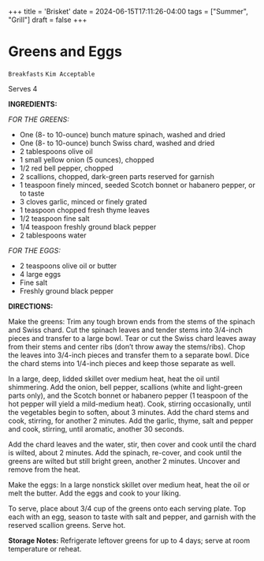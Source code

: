 +++
title = 'Brisket'
date = 2024-06-15T17:11:26-04:00
tags = ["Summer", "Grill"]
draft = false
+++
# Greens and Eggs

`Breakfasts` `Kim Acceptable`

Serves 4

**INGREDIENTS:**

_FOR THE GREENS:_

- One (8- to 10-ounce) bunch mature spinach, washed and dried
- One (8- to 10-ounce) bunch Swiss chard, washed and dried
- 2 tablespoons olive oil
- 1 small yellow onion (5 ounces), chopped
- 1/2 red bell pepper, chopped
- 2 scallions, chopped, dark-green parts reserved for garnish
- 1 teaspoon finely minced, seeded Scotch bonnet or habanero pepper, or to taste
- 3 cloves garlic, minced or finely grated
- 1 teaspoon chopped fresh thyme leaves
- 1/2 teaspoon fine salt
- 1/4 teaspoon freshly ground black pepper
- 2 tablespoons water

_FOR THE EGGS:_

- 2 teaspoons olive oil or butter
- 4 large eggs
- Fine salt
- Freshly ground black pepper

**DIRECTIONS:**

Make the greens: Trim any tough brown ends from the stems of the spinach and Swiss chard. Cut the spinach leaves and tender stems into 3/4-inch pieces and transfer to a large bowl. Tear or cut the Swiss chard leaves away from their stems and center ribs (don’t throw away the stems/ribs). Chop the leaves into 3/4-inch pieces and transfer them to a separate bowl. Dice the chard stems into 1/4-inch pieces and keep those separate as well.

In a large, deep, lidded skillet over medium heat, heat the oil until shimmering. Add the onion, bell pepper, scallions (white and light-green parts only), and the Scotch bonnet or habanero pepper (1 teaspoon of the hot pepper will yield a mild-medium heat). Cook, stirring occasionally, until the vegetables begin to soften, about 3 minutes. Add the chard stems and cook, stirring, for another 2 minutes. Add the garlic, thyme, salt and pepper and cook, stirring, until aromatic, another 30 seconds. 

Add the chard leaves and the water, stir, then cover and cook until the chard is wilted, about 2 minutes. Add the spinach, re-cover, and cook until the greens are wilted but still bright green, another 2 minutes. Uncover and remove from the heat.

Make the eggs: In a large nonstick skillet over medium heat, heat the oil or melt the butter. Add the eggs and cook to your liking. 

To serve, place about 3/4 cup of the greens onto each serving plate. Top each with an egg, season to taste with salt and pepper, and garnish with the reserved scallion greens. Serve hot.

**Storage Notes:** Refrigerate leftover greens for up to 4 days; serve at room temperature or reheat.
